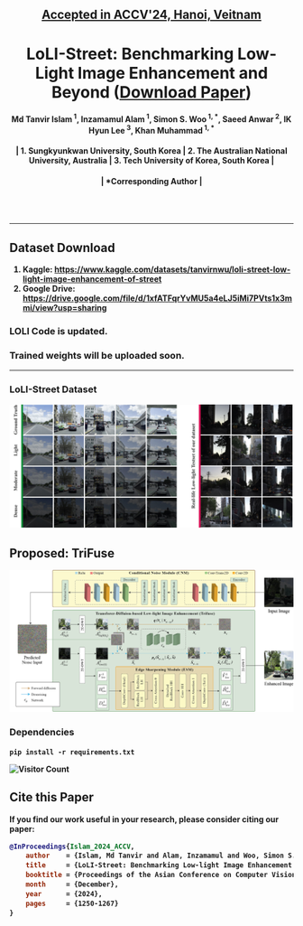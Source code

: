 <h2 align="center"><strong><a href="https://accv2024.org/">Accepted in ACCV'24, Hanoi, Veitnam</a></strong></h2>
<h1 align="center"><strong>LoLI-Street: Benchmarking Low-Light Image Enhancement and Beyond (<strong><a href="https://arxiv.org/abs/2410.09831">Download Paper</a>)</strong></h1>


<h4 align="center">Md Tanvir Islam<sup> 1</sup>, Inzamamul Alam<sup> 1</sup>, Simon S. Woo<sup> 1, *</sup>, Saeed Anwar<sup> 2</sup>, IK Hyun Lee<sup> 3</sup>, Khan Muhammad<sup> 1, *</sup></h4>
<h4 align="center">| 1. Sungkyunkwan University, South Korea | 2. The Australian National University, Australia | 3. Tech University of Korea, South Korea |</h4>
<h4 align="center">| *Corresponding Author |</h4> <br>
<br>

----------
## Dataset Download
1. **Kaggle:** https://www.kaggle.com/datasets/tanvirnwu/loli-street-low-light-image-enhancement-of-street
2. **Google Drive:** https://drive.google.com/file/d/1xfATFqrYvMU5a4eLJ5iMi7PVts1x3mmi/view?usp=sharing


### LOLI Code is updated.

### Trained weights will be uploaded soon.

----------
### LoLI-Street Dataset
![](./assets/Loli-street.jpg)
## Proposed: TriFuse
![](./assets/ProposedModel.jpg)

### Dependencies
```
pip install -r requirements.txt
````


![Visitor Count](https://komarev.com/ghpvc/?username=tanvirnwu&repo=HazeSpace2M&style=for-the-badge&label=Project%20Views)

## Cite this Paper

If you find our work useful in your research, please consider citing our paper:

```bibtex
@InProceedings{Islam_2024_ACCV,
    author    = {Islam, Md Tanvir and Alam, Inzamamul and Woo, Simon S. and Anwar, Saeed and Lee, IK Hyun and Muhammad, Khan},
    title     = {LoLI-Street: Benchmarking Low-light Image Enhancement and Beyond},
    booktitle = {Proceedings of the Asian Conference on Computer Vision (ACCV)},
    month     = {December},
    year      = {2024},
    pages     = {1250-1267}
}
